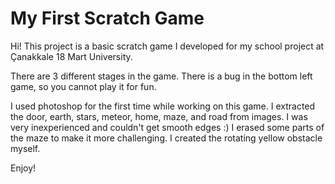 # My First Scratch Game

Hi! This project is a basic scratch game I developed for my school project at Çanakkale 18 Mart University.

There are 3 different stages in the game. There is a bug in the bottom left game, so you cannot play it for fun.

I used photoshop for the first time while working on this game. I extracted the door, earth, stars, meteor, home, maze, and road from images. I was very inexperienced and couldn't get smooth edges :) I erased some parts of the maze to make it more challenging. I created the rotating yellow obstacle myself.

Enjoy!